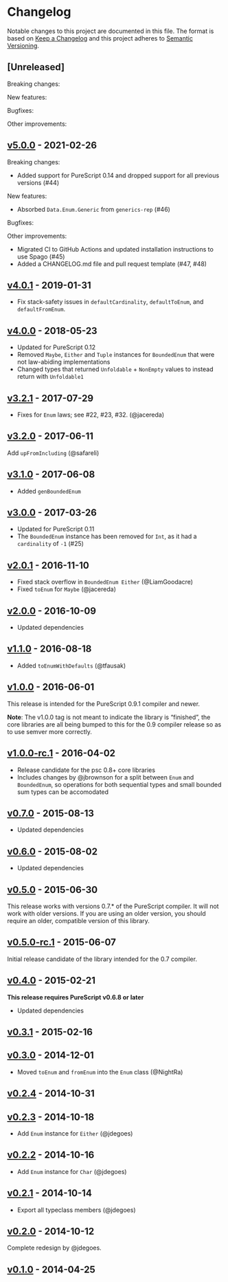 # Changelog

Notable changes to this project are documented in this file. The format is based on [Keep a Changelog](https://keepachangelog.com/en/1.0.0/) and this project adheres to [Semantic Versioning](https://semver.org/spec/v2.0.0.html).

## [Unreleased]

Breaking changes:

New features:

Bugfixes:

Other improvements:

## [v5.0.0](https://github.com/purescript/purescript-enums/releases/tag/v5.0.0) - 2021-02-26

Breaking changes:
- Added support for PureScript 0.14 and dropped support for all previous versions (#44)

New features:
- Absorbed `Data.Enum.Generic` from `generics-rep` (#46)

Bugfixes:

Other improvements:
- Migrated CI to GitHub Actions and updated installation instructions to use Spago (#45)
- Added a CHANGELOG.md file and pull request template (#47, #48)

## [v4.0.1](https://github.com/purescript/purescript-enums/releases/tag/v4.0.1) - 2019-01-31

* Fix stack-safety issues in `defaultCardinality`, `defaultToEnum`, and `defaultFromEnum`.

## [v4.0.0](https://github.com/purescript/purescript-enums/releases/tag/v4.0.0) - 2018-05-23

- Updated for PureScript 0.12
- Removed `Maybe`, `Either` and `Tuple` instances for `BoundedEnum` that were not law-abiding implementations
- Changed types that returned `Unfoldable` + `NonEmpty` values to instead return with `Unfoldable1`

## [v3.2.1](https://github.com/purescript/purescript-enums/releases/tag/v3.2.1) - 2017-07-29

- Fixes for `Enum` laws; see #22, #23, #32. (@jacereda)

## [v3.2.0](https://github.com/purescript/purescript-enums/releases/tag/v3.2.0) - 2017-06-11

Add `upFromIncluding` (@safareli)

## [v3.1.0](https://github.com/purescript/purescript-enums/releases/tag/v3.1.0) - 2017-06-08

- Added `genBoundedEnum`

## [v3.0.0](https://github.com/purescript/purescript-enums/releases/tag/v3.0.0) - 2017-03-26

- Updated for PureScript 0.11
- The `BoundedEnum` instance has been removed for `Int`, as it had a `cardinality` of `-1` (#25)

## [v2.0.1](https://github.com/purescript/purescript-enums/releases/tag/v2.0.1) - 2016-11-10

- Fixed stack overflow in `BoundedEnum Either` (@LiamGoodacre)
- Fixed `toEnum` for `Maybe` (@jacereda)

## [v2.0.0](https://github.com/purescript/purescript-enums/releases/tag/v2.0.0) - 2016-10-09

- Updated dependencies

## [v1.1.0](https://github.com/purescript/purescript-enums/releases/tag/v1.1.0) - 2016-08-18

- Added `toEnumWithDefaults` (@tfausak)

## [v1.0.0](https://github.com/purescript/purescript-enums/releases/tag/v1.0.0) - 2016-06-01

This release is intended for the PureScript 0.9.1 compiler and newer.

**Note**: The v1.0.0 tag is not meant to indicate the library is “finished”, the core libraries are all being bumped to this for the 0.9 compiler release so as to use semver more correctly.

## [v1.0.0-rc.1](https://github.com/purescript/purescript-enums/releases/tag/v1.0.0-rc.1) - 2016-04-02

- Release candidate for the psc 0.8+ core libraries
- Includes changes by @jbrownson for a split between `Enum` and `BoundedEnum`, so operations for both sequential types and small bounded sum types can be accomodated

## [v0.7.0](https://github.com/purescript/purescript-enums/releases/tag/v0.7.0) - 2015-08-13

- Updated dependencies

## [v0.6.0](https://github.com/purescript/purescript-enums/releases/tag/v0.6.0) - 2015-08-02

- Updated dependencies

## [v0.5.0](https://github.com/purescript/purescript-enums/releases/tag/v0.5.0) - 2015-06-30

This release works with versions 0.7.\* of the PureScript compiler. It will not work with older versions. If you are using an older version, you should require an older, compatible version of this library.

## [v0.5.0-rc.1](https://github.com/purescript/purescript-enums/releases/tag/v0.5.0-rc.1) - 2015-06-07

Initial release candidate of the library intended for the 0.7 compiler.

## [v0.4.0](https://github.com/purescript/purescript-enums/releases/tag/v0.4.0) - 2015-02-21

**This release requires PureScript v0.6.8 or later**
- Updated dependencies

## [v0.3.1](https://github.com/purescript/purescript-enums/releases/tag/v0.3.1) - 2015-02-16



## [v0.3.0](https://github.com/purescript/purescript-enums/releases/tag/v0.3.0) - 2014-12-01

- Moved `toEnum` and `fromEnum` into the `Enum` class (@NightRa)

## [v0.2.4](https://github.com/purescript/purescript-enums/releases/tag/v0.2.4) - 2014-10-31



## [v0.2.3](https://github.com/purescript/purescript-enums/releases/tag/v0.2.3) - 2014-10-18

- Add `Enum` instance for `Either` (@jdegoes)

## [v0.2.2](https://github.com/purescript/purescript-enums/releases/tag/v0.2.2) - 2014-10-16

- Add `Enum` instance for `Char` (@jdegoes)

## [v0.2.1](https://github.com/purescript/purescript-enums/releases/tag/v0.2.1) - 2014-10-14

- Export all typeclass members (@jdegoes)

## [v0.2.0](https://github.com/purescript/purescript-enums/releases/tag/v0.2.0) - 2014-10-12

Complete redesign by @jdegoes.

## [v0.1.0](https://github.com/purescript/purescript-enums/releases/tag/v0.1.0) - 2014-04-25



